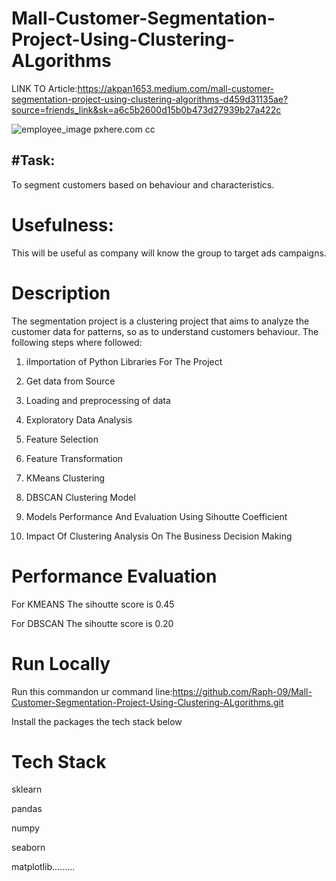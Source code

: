 # Mall-Customer-Segmentation-Project-Using-Clustering-ALgorithms



LINK TO Article:https://akpan1653.medium.com/mall-customer-segmentation-project-using-clustering-algorithms-d459d31135ae?source=friends_link&sk=a6c5b2600d15b0b473d27939b27a422c

![employee_image](https://user-images.githubusercontent.com/72034856/121223251-3d503300-c87f-11eb-8c96-5440e2ada781.jpg)
pxhere.com cc


## #Task: 
To segment customers based on behaviour and characteristics.
# Usefulness:
This will be useful as company will know the group to target ads campaigns.
# Description
The segmentation project is a clustering project that aims to analyze the customer data for patterns, so as to understand customers behaviour.
The following steps where followed:

1) iImportation of Python Libraries For The Project

2)  Get data from Source

3) Loading and preprocessing of data

4) Exploratory Data Analysis

5) Feature Selection

6) Feature Transformation


7) KMeans Clustering


8) DBSCAN Clustering Model


 9) Models Performance And Evaluation Using Sihoutte Coefficient


10) Impact Of Clustering Analysis On The Business Decision Making

# Performance Evaluation
For KMEANS
The sihoutte score is 0.45

For DBSCAN
The sihoutte score is 0.20
    
 # Run Locally
  Run this commandon ur command line:https://github.com/Raph-09/Mall-Customer-Segmentation-Project-Using-Clustering-ALgorithms.git
  
  Install the packages the tech stack below
  
 # Tech Stack
 sklearn
 
 pandas
 
 numpy
 
 seaborn
 
 matplotlib.........
